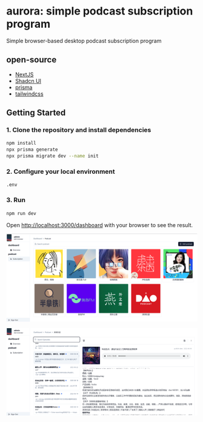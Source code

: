 # aurora: simple podcast subscription program

Simple browser-based desktop podcast subscription program


## open-source
* [NextJS](https://nextjs.org/)
* [Shadcn UI](https://ui.shadcn.com)
* [prisma](https://www.prisma.io/)
* [tailwindcss](https://tailwindcss.com/)

## Getting Started

### 1. Clone the repository and install dependencies



```bash
npm install
npx prisma generate
npx prisma migrate dev --name init


```

### 2. Configure your local environment
```
.env
```

### 3. Run

```bash
npm run dev
```


Open [http://localhost:3000/dashboard](http://localhost:3000/dashboard) with your browser to see the result.

![preview](./doc/screenshot_1.png)

![preview](./doc/screenshot_2.png)
